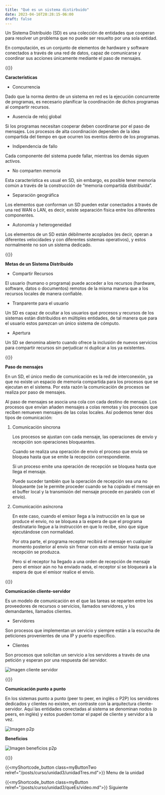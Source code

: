 ```yaml
---
title: "Qué es un sistema distirbuido"
date: 2023-04-16T20:28:15-06:00
draft: false
---
```


Un Sistema Distribuido (SD) es una colección de entidades que cooperan para resolver un problema que no puede ser resuelto por una sola entidad.

En computación, es un conjunto de elementos de hardware y software conectados a través de una red de datos, capaz de comunicarse y coordinar sus acciones únicamente mediante el paso de mensajes.

{{<salto>}}

**Características**

- Concurrencia

Dado que la norma dentro de un sistema en red es la ejecución concurrente de programas, es necesario planificar la coordinación de dichos programas al compartir recursos.

- Ausencia de reloj global

Si los programas necesitan cooperar deben coordinarse por el paso de mensajes. Los procesos de alta coordinación dependen de la idea compartida del tiempo en que ocurren los eventos dentro de los programas.

- Indipendencia de fallo

Cada componente del sistema puede fallar, mientras los demás siguen activos.

- No comparten memoria

Esta característica es usual en SD, sin embargo, es posible tener memoria común a través de la construcción de “memoria compartida distribuida”.

- Separación geográfica

Los elementos que conforman un SD pueden estar conectados a través de una red WAN o LAN, es decir, existe separación física entre los diferentes componentes.

- Autonomía y heterogeneidad

Los elementos de un SD están débilmente acoplados (es decir, operan a diferentes velocidades y con diferentes sistemas operativos), y estos normalmente no son un sistema dedicado.

{{<salto>}}

**Metas de un Sistema Distribuido**

- Compartir Recursos

El usuario (humano o programa) puede acceder a los recursos (hardware, software, datos o documentos) remotos de la misma manera que a los recursos locales de manera confiable.

- Tranparente para el usuario

Un SD es capaz de ocultar a los usuarios qué procesos y recursos de los sistemas están distribuidos en múltiples entidades, de tal manera que para el usuario estos parezcan un único sistema de cómputo.

- Apertura

Un SD se denomina abierto cuando ofrece la inclusión de nuevos servicios para compartir recursos sin perjudicar ni duplicar a los ya existentes.

{{<salto>}}

**Paso de mensajes**

En un SD, el único medio de comunicación es la red de interconexión, ya que no existe un espacio de memoria compartida para los procesos que se ejecutan en el sistema. Por esta razón la comunicación de procesos se realiza por paso de mensajes.

Al paso de mensajes se asocia una cola con cada destino de mensaje. Los procesos que envían añaden mensajes a colas remotas y los procesos que reciben remueven mensajes de las colas locales. Así podemos tener dos tipos de comunicación:

1. Comunicación síncrona

    Los procesos se ajustan con cada mensaje, las operaciones de envío y recepción son operaciones bloqueantes. 
    
    Cuando se realiza una operación de envío el proceso que envía se bloquea hasta que se emite la recepción correspondiente.

    Si un proceso emite una operación de recepción se bloquea hasta que llega el mensaje.

    Puede suceder también que la operación de recepción sea una no bloqueante (se le permite proceder cuando se ha copiado el mensaje en el buffer local y la transmisión del mensaje procede en paralelo con el envío).

2. Comunicación asíncrona

    En este caso, cuando el emisor llega a la instrucción en la que se produce el envío, no se bloquea a la espera de que el programa destinatario llegue a la instrucción en que lo recibe, sino que sigue ejecutándose con normalidad.

    Por otra parte, el programa receptor recibirá el mensaje en cualquier momento posterior al envío sin frenar con esto al emisor hasta que la recepción se produzca.

    Pero si el receptor ha llegado a una orden de recepción de mensaje pero el emisor aún no ha enviado nada, el receptor sí se bloqueará a la espera de que el emisor realice el envío.

{{<salto>}}

**Comunicación cliente-servidor**

Es un modelo de comunicación en el que las tareas se reparten entre los proveedores de
recursos o servicios, llamados servidores, y los demandantes, llamados clientes.

- Servidores

Son procesos que implementan un servicio y siempre están a la escucha de peticiones provenientes de una IP y puerto específico.

- Clientes

Son procesos que solicitan un servicio a los servidores a través de una petición y esperan por una respuesta del servidor.

![Imagen cliente servidor](/posts/img/unidad3/cliente_servidor.webp#center)

{{<salto>}}

**Comunicación punto a punto**

En los sistemas punto a punto (peer to peer, en inglés o P2P) los servidores dedicados y clientes no existen, en contraste con la arquitectura cliente-servidor. Aquí las entidades conectadas al sistema se denominan nodos (o peers, en inglés) y estos pueden tomar el papel de cliente y servidor a la vez.

![Imagen p2p](/posts/img/unidad3/p2p.webp#center)

**Beneficios**

![Imagen beneficios p2p](/posts/img/unidad3/beneficios_p2p.webp)

{{<salto>}}



{{<myShortcode_button class=myButtonTwo relref="/posts/curso/unidad3/unidadTres.md">}} Menu de la unidad

{{<myShortcode_button class=myButton relref="/posts/curso/unidad3/queEs/video.md">}} Siguiente